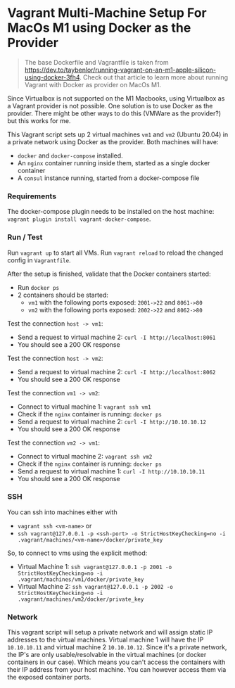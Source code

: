 # Vagrant Multi-Machine Setup For MacOs M1 using Docker as the Provider

> The base Dockerfile and Vagrantfile is taken from https://dev.to/taybenlor/running-vagrant-on-an-m1-apple-silicon-using-docker-3fh4. 
> Check out that article to learn more about running Vagrant with Docker as provider on MacOs M1.

Since Virtualbox is not supported on the M1 Macbooks, using Virtualbox as a Vagrant provider is not possible.
One solution is to use Docker as the provider. There might be other ways to do this (VMWare as the provider?) but this works for me.

This Vagrant script sets up 2 virtual machines `vm1` and `vm2` (Ubuntu 20.04) in a private network using Docker as the provider.
Both machines will have:
 * `docker` and `docker-compose` installed.
 * An `nginx` container running inside them, started as a single docker container
 * A `consul` instance running, started from a docker-compose file

### Requirements
The docker-compose plugin needs to be installed on the host machine: `vagrant plugin install vagrant-docker-compose`.
### Run / Test 
Run `vagrant up` to start all VMs.
Run `vagrant reload` to reload the changed config in `Vagrantfile`.

After the setup is finished, validate that the Docker containers started:
 * Run `docker ps`
 * 2 containers should be started: 
   * `vm1` with the following ports exposed: `2001->22` and `8061->80`
   * `vm2` with the following ports exposed: `2002->22` and `8062->80`

Test the connection `host -> vm1`: 
 * Send a request to virtual machine 2: `curl -I http://localhost:8061`
 * You should see a 200 OK response

Test the connection `host -> vm2`: 
 * Send a request to virtual machine 2: `curl -I http://localhost:8062`
 * You should see a 200 OK response

Test the connection `vm1 -> vm2`: 
 * Connect to virtual machine 1: `vagrant ssh vm1`
 * Check if the `nginx` container is running: `docker ps`
 * Send a request to virtual machine 2: `curl -I http://10.10.10.12`
 * You should see a 200 OK response

Test the connection `vm2 -> vm1`: 
 * Connect to virtual machine 2: `vagrant ssh vm2`
 * Check if the `nginx` container is running: `docker ps`
 * Send a request to virtual machine 1: `curl -I http://10.10.10.11`
 * You should see a 200 OK response

### SSH
You can ssh into machines either with 
 * `vagrant ssh <vm-name>` or 
 * `ssh vagrant@127.0.0.1 -p <ssh-port> -o StrictHostKeyChecking=no -i .vagrant/machines/<vm-name>/docker/private_key`

So, to connect to vms using the explicit method:
* Virtual Machine 1: `ssh vagrant@127.0.0.1 -p 2001 -o StrictHostKeyChecking=no -i .vagrant/machines/vm1/docker/private_key`
* Virtual Machine 2: `ssh vagrant@127.0.0.1 -p 2002 -o StrictHostKeyChecking=no -i .vagrant/machines/vm2/docker/private_key`

### Network
This vagrant script will setup a private network and will assign static IP addresses to the virtual machines.
Virtual machine 1 will have the IP `10.10.10.11` and virtual machine 2 `10.10.10.12`. Since it's a private network, the IP's are only usable/resolvable in the virtual machines (or docker containers in our case). Which means you can't access the containers with their IP address from your host machine. You can however access them via the exposed container ports.
